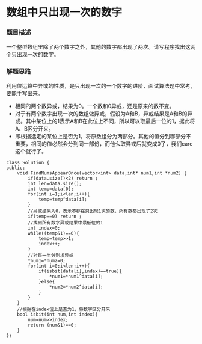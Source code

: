 ﻿# 数组中只出现一次的数字
### 题目描述
一个整型数组里除了两个数字之外，其他的数字都出现了两次。请写程序找出这两个只出现一次的数字。

### 解题思路
利用位运算中异或的性质，是只出现一次的一个数字的进阶，面试算法题中常考，要能手写出来。
* 相同的两个数异或，结果为0。一个数和0异或，还是原来的数不变。
* 对于有两个数字出现一次的数组做异或，假设为A和B，异或结果是A和B的异或。其中某位上的1表示A和B在此位上不同，所以可以取最后一位的1，据此将A、B区分开来。
* 即根据选定的某位上是否为1，将原数组分为两部分。其他的值分到哪部分不重要，相同的值必然会分到同一部份，而他么取异或后就变成0了，我们care这个就行了。

```
class Solution {
public:
    void FindNumsAppearOnce(vector<int> data,int* num1,int *num2) {
        if(data.size()<2) return ;
        int len=data.size();
        int temp=data[0];
        for(int i=1;i<len;i++){
            temp=temp^data[i];
        }
        //异或结果为0，表示不存在只出现1次的数，所有数都出现了2次
        if(temp==0) return ;
        //找到所有数字异或结果中最低位的1
        int index=0;
        while((temp&1)==0){
            temp=temp>>1;
            index++;
        }
        //对每一半分别求异或
        *num1=*num2=0;
        for(int i=0;i<len;i++){
            if(isbit(data[i],index)==true){
                *num1=*num1^data[i];
            }else{
                *num2=*num2^data[i];
            }
        }
    }
    //根据在index位上是否为1，将数字区分开来
    bool isbit(int num,int index){
        num=num>>index;
        return (num&1)==0;
    }
};
```


